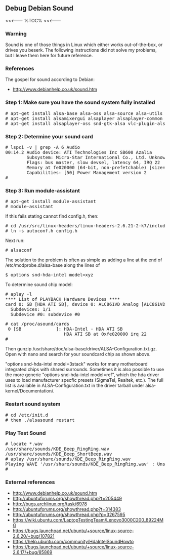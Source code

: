 ## Debug Debian Sound

<<<---
%TOC%
<<<---

### Warning

Sound is one of those things in Linux which either works out-of-the-box, or drives you beserk. The following instructions did not solve my problems, but I leave them here for future reference.

### References

The gospel for sound according to Debian:

   * http://www.debianhelp.co.uk/sound.htm

### Step 1: Make sure you have the sound system fully installed

<pre>
# apt-get install alsa-base alsa-oss alsa-source alsa-utils
# apt-get install alsamixergui alsaplayer alsaplayer-common alsaplayer-gtk alsaplayer-jack
# apt-get install alsaplayer-oss snd-gtk-alsa vlc-plugin-alsa alsaplayer-jack jack jackd
</pre>

### Step 2: Determine your sound card

<pre>
# lspci -v | grep -A 6 Audio
00:14.2 Audio device: ATI Technologies Inc SB600 Azalia
        Subsystem: Micro-Star International Co., Ltd. Unknown device 7297
        Flags: bus master, slow devsel, latency 64, IRQ 22
        Memory at fe020000 (64-bit, non-prefetchable) [size=16K]
        Capabilities: [50] Power Management version 2
#
</pre>

### Step 3: Run module-assistant

<pre>
# apt-get install module-assistant
# module-assistant
</pre>

If this fails stating cannot find config.h, then:

<pre>
# cd /usr/src/linux-headers/linux-headers-2.6.21-2-k7/include/linux
# ln -s autoconf.h config.h
</pre>

Next run:

<pre>
# alsaconf
</pre>

The solution to the problem is often as simple as adding a line at the end of /etc/modprobe.d/alsa-base along the lines of

<pre>
$ options snd-hda-intel model=xyz
</pre>

To determine sound chip model:

<pre>
# aplay -l
**** List of PLAYBACK Hardware Devices ****
card 0: SB [HDA ATI SB], device 0: ALC861VD Analog [ALC861VD Analog]
  Subdevices: 1/1
  Subdevice #0: subdevice #0
</pre>

<pre>
# cat /proc/asound/cards
 0 [SB             ]: HDA-Intel - HDA ATI SB
                      HDA ATI SB at 0xfe020000 irq 22
#
</pre>

Then gunzip /usr/share/doc/alsa-base/driver/ALSA-Configuration.txt.gz. Open with nano and search for your soundcard chip as shown above.

"options snd-hda-intel model=3stack" works for many motherboard integrated chips with shared surrounds. Sometimes it is also possible to use the more generic "options snd-hda-intel model=ref", which the hda driver uses to load manufacturer specfic presets (SigmaTel, Realtek, etc.). The full list is available in ALSA-Configuration.txt in the driver tarball under alsa-kernel/Documentation/.

### Restart sound system

<pre>
# cd /etc/init.d
# then ./alsasound restart
</pre>

### Play Test Sound

<pre>
# locate *.wav
/usr/share/sounds/KDE_Beep_RingRing.wav
/usr/share/sounds/KDE_Beep_ShortBeep.wav
# aplay /usr/share/sounds/KDE_Beep_RingRing.wav
Playing WAVE '/usr/share/sounds/KDE_Beep_RingRing.wav' : Unsigned 8 bit, Rate 22254 Hz, Mono
#
</pre>

### External references

   * http://www.debianhelp.co.uk/sound.htm
   * http://ubuntuforums.org/showthread.php?t=205449
   * http://bugs.archlinux.org/task/6978
   * http://ubuntuforums.org/showthread.php?t=314383
   * http://ubuntuforums.org/showthread.php?p=3267595
   * https://wiki.ubuntu.com/LaptopTestingTeam/Lenovo3000C200_89224MG
   * https://bugs.launchpad.net/ubuntu/+source/linux-source-2.6.20/+bug/107821
   * https://help.ubuntu.com/community/HdaIntelSoundHowto
   * https://bugs.launchpad.net/ubuntu/+source/linux-source-2.6.17/+bug/85869
